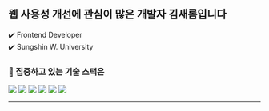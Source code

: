 
## 웹 사용성 개선에 관심이 많은 개발자 김새롬입니다 
<p> ✔️ Frontend Developer <br />
 ✔️ Sungshin W. University </p>


### 📌 집중하고 있는 기술 스택은
<p> <img src="https://img.shields.io/badge/typescript-0288cb?style=for-the-badge&logo=firebase&logoColor=white">
<img src="https://img.shields.io/badge/react-Aedffb?style=for-the-badge&logo=react&logoColor=black">
 <img src="https://img.shields.io/badge/javascript-E0b501?style=for-the-badge&logo=javascript&logoColor=black">
 <img src="https://img.shields.io/badge/html5-F3863f?style=for-the-badge&logo=html5&logoColor=white"> 
  <img src="https://img.shields.io/badge/css-0f1350?style=for-the-badge&logo=css3&logoColor=white"> 
   <img src="https://img.shields.io/badge/firebase-FFCA28?style=for-the-badge&logo=firebase&logoColor=white">
</p>

<hr/>


